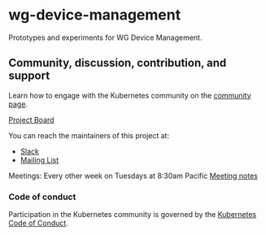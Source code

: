 # wg-device-management

Prototypes and experiments for WG Device Management.

## Community, discussion, contribution, and support

Learn how to engage with the Kubernetes community on the [community page](http://kubernetes.io/community/).

[Project Board](https://github.com/orgs/kubernetes/projects/95/views/1)

You can reach the maintainers of this project at:

- [Slack](https://kubernetes.slack.com/messages/wg-device-management)
- [Mailing List](https://groups.google.com/a/kubernetes.io/g/wg-device-management)

Meetings: Every other week on Tuesdays at 8:30am Pacific
[Meeting notes](https://docs.google.com/document/d/1qxI87VqGtgN7EAJlqVfxx86HGKEAc2A3SKru8nJHNkQ/)


### Code of conduct

Participation in the Kubernetes community is governed by the [Kubernetes Code of Conduct](code-of-conduct.md).

[owners]: https://git.k8s.io/community/contributors/guide/owners.md
[Creative Commons 4.0]: https://git.k8s.io/website/LICENSE

